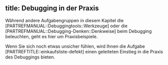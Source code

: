 title: Debugging in der Praxis
---
Während andere Aufgabengruppen in diesem Kapitel die [PARTREFMANUAL::Debuggingtools::Werkzeuge] 
oder die [PARTREFMANUAL::Debugging-Denken::Denkweise] beim Debugging beleuchten, geht es hier um 
Praxisbeispiele.

Wenn Sie sich noch etwas unsicher fühlen, wird Ihnen die Aufgabe 
[PARTREFTITLE::einkaufsliste-defekt] 
einen geleiteten Einstieg in die Praxis des Debuggings bieten.